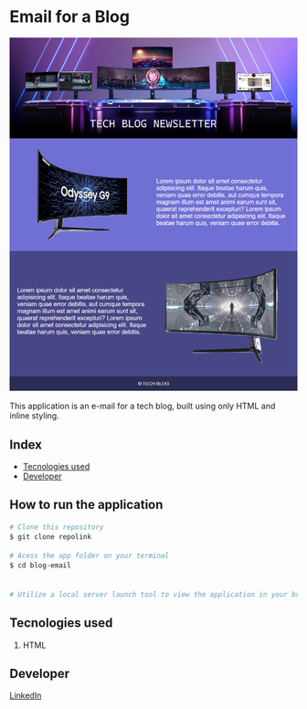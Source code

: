 # Email for a Blog
![Layout](./images/layout.png)

This application is an e-mail for a tech blog, built using only HTML and inline styling.

## Index
- <a href="#tecnologies-used">Tecnologies used</a>
- <a href="#developer">Developer</a>

## How to run the application
```bash
# Clone this repository
$ git clone repolink

# Acess the app folder on your terminal
$ cd blog-email


# Utilize a local server launch tool to view the application in your browser

```

## Tecnologies used
1. HTML

## Developer
[LinkedIn](https://www.linkedin.com/in/julia-silva-borges/)
